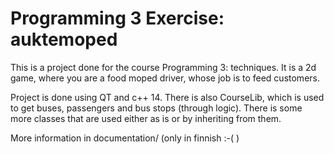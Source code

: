 # Programming 3 Exercise: auktemoped

This is a project done for the course Programming 3: techniques. It is a 2d game, where you are
a food moped driver, whose job is to feed customers.

Project is done using QT and c++ 14. There is also CourseLib, which is used to get buses, passengers
and bus stops (through logic). There is some more classes that are used either as is or by inheriting from them.

More information in documentation/ (only in finnish :-( )